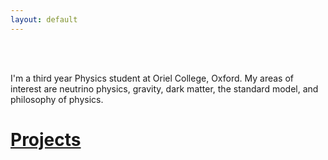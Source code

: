 ```yaml
---
layout: default
---
```

<br>
<br>

I'm a third year Physics student at Oriel College, Oxford. My areas of interest are neutrino physics, gravity, dark matter, the standard model, and philosophy of physics.

# [Projects](./projects.html)

